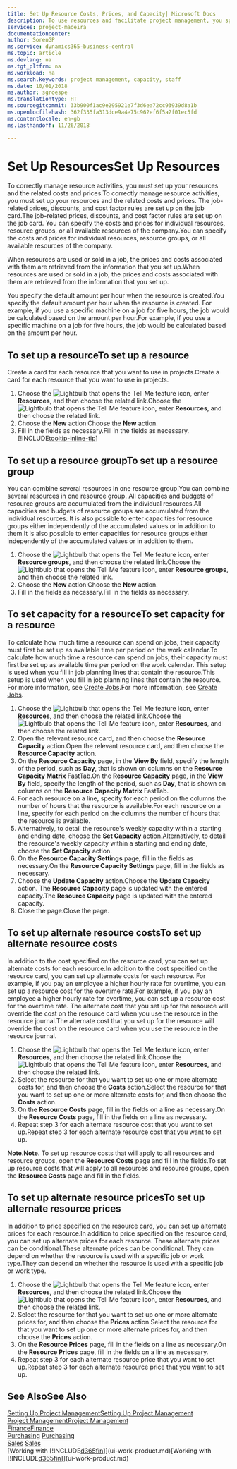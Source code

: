 ```yaml
---
title: Set Up Resource Costs, Prices, and Capacity| Microsoft Docs
description: To use resources and facilitate project management, you specify costs and prices for individual resources or resource groups, and set the resource capacity.
services: project-madeira
documentationcenter: 
author: SorenGP
ms.service: dynamics365-business-central
ms.topic: article
ms.devlang: na
ms.tgt_pltfrm: na
ms.workload: na
ms.search.keywords: project management, capacity, staff
ms.date: 10/01/2018
ms.author: sgroespe
ms.translationtype: HT
ms.sourcegitcommit: 33b900f1ac9e295921e7f3d6ea72cc93939d8a1b
ms.openlocfilehash: 362f335fa313dce9a4e75c962ef6f5a2f01ec5fd
ms.contentlocale: en-gb
ms.lasthandoff: 11/26/2018

---
```

# <a name="set-up-resources"></a><span data-ttu-id="73495-103">Set Up Resources</span><span class="sxs-lookup"><span data-stu-id="73495-103">Set Up Resources</span></span>
<span data-ttu-id="73495-104">To correctly manage resource activities, you must set up your resources and the related costs and prices.</span><span class="sxs-lookup"><span data-stu-id="73495-104">To correctly manage resource activities, you must set up your resources and the related costs and prices.</span></span> <span data-ttu-id="73495-105">The job-related prices, discounts, and cost factor rules are set up on the job card.</span><span class="sxs-lookup"><span data-stu-id="73495-105">The job-related prices, discounts, and cost factor rules are set up on the job card.</span></span> <span data-ttu-id="73495-106">You can specify the costs and prices for individual resources, resource groups, or all available resources of the company.</span><span class="sxs-lookup"><span data-stu-id="73495-106">You can specify the costs and prices for individual resources, resource groups, or all available resources of the company.</span></span>

<span data-ttu-id="73495-107">When resources are used or sold in a job, the prices and costs associated with them are retrieved from the information that you set up.</span><span class="sxs-lookup"><span data-stu-id="73495-107">When resources are used or sold in a job, the prices and costs associated with them are retrieved from the information that you set up.</span></span>

<span data-ttu-id="73495-108">You specify the default amount per hour when the resource is created.</span><span class="sxs-lookup"><span data-stu-id="73495-108">You specify the default amount per hour when the resource is created.</span></span> <span data-ttu-id="73495-109">For example, if you use a specific machine on a job for five hours, the job would be calculated based on the amount per hour.</span><span class="sxs-lookup"><span data-stu-id="73495-109">For example, if you use a specific machine on a job for five hours, the job would be calculated based on the amount per hour.</span></span>

## <a name="to-set-up-a-resource"></a><span data-ttu-id="73495-110">To set up a resource</span><span class="sxs-lookup"><span data-stu-id="73495-110">To set up a resource</span></span>
<span data-ttu-id="73495-111">Create a card for each resource that you want to use in projects.</span><span class="sxs-lookup"><span data-stu-id="73495-111">Create a card for each resource that you want to use in projects.</span></span>

1. <span data-ttu-id="73495-112">Choose the ![Lightbulb that opens the Tell Me feature](media/ui-search/search_small.png "Tell me what you want to do") icon, enter **Resources**, and then choose the related link.</span><span class="sxs-lookup"><span data-stu-id="73495-112">Choose the ![Lightbulb that opens the Tell Me feature](media/ui-search/search_small.png "Tell me what you want to do") icon, enter **Resources**, and then choose the related link.</span></span>
2. <span data-ttu-id="73495-113">Choose the **New** action.</span><span class="sxs-lookup"><span data-stu-id="73495-113">Choose the **New** action.</span></span>
3. <span data-ttu-id="73495-114">Fill in the fields as necessary.</span><span class="sxs-lookup"><span data-stu-id="73495-114">Fill in the fields as necessary.</span></span> [!INCLUDE[tooltip-inline-tip](includes/tooltip-inline-tip_md.md)]  

## <a name="to-set-up-a-resource-group"></a><span data-ttu-id="73495-115">To set up a resource group</span><span class="sxs-lookup"><span data-stu-id="73495-115">To set up a resource group</span></span>
<span data-ttu-id="73495-116">You can combine several resources in one resource group.</span><span class="sxs-lookup"><span data-stu-id="73495-116">You can combine several resources in one resource group.</span></span> <span data-ttu-id="73495-117">All capacities and budgets of resource groups are accumulated from the individual resources.</span><span class="sxs-lookup"><span data-stu-id="73495-117">All capacities and budgets of resource groups are accumulated from the individual resources.</span></span> <span data-ttu-id="73495-118">It is also possible to enter capacities for resource groups either independently of the accumulated values or in addition to them.</span><span class="sxs-lookup"><span data-stu-id="73495-118">It is also possible to enter capacities for resource groups either independently of the accumulated values or in addition to them.</span></span>

1. <span data-ttu-id="73495-119">Choose the ![Lightbulb that opens the Tell Me feature](media/ui-search/search_small.png "Tell me what you want to do") icon, enter **Resource groups**, and then choose the related link.</span><span class="sxs-lookup"><span data-stu-id="73495-119">Choose the ![Lightbulb that opens the Tell Me feature](media/ui-search/search_small.png "Tell me what you want to do") icon, enter **Resource groups**, and then choose the related link.</span></span>
2. <span data-ttu-id="73495-120">Choose the **New** action.</span><span class="sxs-lookup"><span data-stu-id="73495-120">Choose the **New** action.</span></span>
3. <span data-ttu-id="73495-121">Fill in the fields as necessary.</span><span class="sxs-lookup"><span data-stu-id="73495-121">Fill in the fields as necessary.</span></span>

## <a name="to-set-capacity-for-a-resource"></a><span data-ttu-id="73495-122">To set capacity for a resource</span><span class="sxs-lookup"><span data-stu-id="73495-122">To set capacity for a resource</span></span>
<span data-ttu-id="73495-123">To calculate how much time a resource can spend on jobs, their capacity must first be set up as available time per period on the work calendar.</span><span class="sxs-lookup"><span data-stu-id="73495-123">To calculate how much time a resource can spend on jobs, their capacity must first be set up as available time per period on the work calendar.</span></span> <span data-ttu-id="73495-124">This setup is used when you fill in job planning lines that contain the resource.</span><span class="sxs-lookup"><span data-stu-id="73495-124">This setup is used when you fill in job planning lines that contain the resource.</span></span> <span data-ttu-id="73495-125">For more information, see [Create Jobs](projects-how-create-jobs.md).</span><span class="sxs-lookup"><span data-stu-id="73495-125">For more information, see [Create Jobs](projects-how-create-jobs.md).</span></span>

1. <span data-ttu-id="73495-126">Choose the ![Lightbulb that opens the Tell Me feature](media/ui-search/search_small.png "Tell me what you want to do") icon, enter **Resources**, and then choose the related link.</span><span class="sxs-lookup"><span data-stu-id="73495-126">Choose the ![Lightbulb that opens the Tell Me feature](media/ui-search/search_small.png "Tell me what you want to do") icon, enter **Resources**, and then choose the related link.</span></span>
2. <span data-ttu-id="73495-127">Open the relevant resource card, and then choose the **Resource Capacity** action.</span><span class="sxs-lookup"><span data-stu-id="73495-127">Open the relevant resource card, and then choose the **Resource Capacity** action.</span></span>
3. <span data-ttu-id="73495-128">On the **Resource Capacity** page, in the **View By** field, specify the length of the period, such as **Day**, that is shown on columns on the **Resource Capacity Matrix** FastTab.</span><span class="sxs-lookup"><span data-stu-id="73495-128">On the **Resource Capacity** page, in the **View By** field, specify the length of the period, such as **Day**, that is shown on columns on the **Resource Capacity Matrix** FastTab.</span></span>
4. <span data-ttu-id="73495-129">For each resource on a line, specify for each period on the columns the number of hours that the resource is available.</span><span class="sxs-lookup"><span data-stu-id="73495-129">For each resource on a line, specify for each period on the columns the number of hours that the resource is available.</span></span>
5. <span data-ttu-id="73495-130">Alternatively, to detail the resource's weekly capacity within a starting and ending date, choose the **Set Capacity** action.</span><span class="sxs-lookup"><span data-stu-id="73495-130">Alternatively, to detail the resource's weekly capacity within a starting and ending date, choose the **Set Capacity** action.</span></span>
6. <span data-ttu-id="73495-131">On the **Resource Capacity Settings** page, fill in the fields as necessary.</span><span class="sxs-lookup"><span data-stu-id="73495-131">On the **Resource Capacity Settings** page, fill in the fields as necessary.</span></span>
7. <span data-ttu-id="73495-132">Choose the **Update Capacity** action.</span><span class="sxs-lookup"><span data-stu-id="73495-132">Choose the **Update Capacity** action.</span></span> <span data-ttu-id="73495-133">The **Resource Capacity** page is updated with the entered capacity.</span><span class="sxs-lookup"><span data-stu-id="73495-133">The **Resource Capacity** page is updated with the entered capacity.</span></span>
8. <span data-ttu-id="73495-134">Close the page.</span><span class="sxs-lookup"><span data-stu-id="73495-134">Close the page.</span></span>

## <a name="to-set-up-alternate-resource-costs"></a><span data-ttu-id="73495-135">To set up alternate resource costs</span><span class="sxs-lookup"><span data-stu-id="73495-135">To set up alternate resource costs</span></span>
<span data-ttu-id="73495-136">In addition to the cost specified on the resource card, you can set up alternate costs for each resource.</span><span class="sxs-lookup"><span data-stu-id="73495-136">In addition to the cost specified on the resource card, you can set up alternate costs for each resource.</span></span> <span data-ttu-id="73495-137">For example, if you pay an employee a higher hourly rate for overtime, you can set up a resource cost for the overtime rate.</span><span class="sxs-lookup"><span data-stu-id="73495-137">For example, if you pay an employee a higher hourly rate for overtime, you can set up a resource cost for the overtime rate.</span></span> <span data-ttu-id="73495-138">The alternate cost that you set up for the resource will override the cost on the resource card when you use the resource in the resource journal.</span><span class="sxs-lookup"><span data-stu-id="73495-138">The alternate cost that you set up for the resource will override the cost on the resource card when you use the resource in the resource journal.</span></span>

1. <span data-ttu-id="73495-139">Choose the ![Lightbulb that opens the Tell Me feature](media/ui-search/search_small.png "Tell me what you want to do") icon, enter **Resources**, and then choose the related link.</span><span class="sxs-lookup"><span data-stu-id="73495-139">Choose the ![Lightbulb that opens the Tell Me feature](media/ui-search/search_small.png "Tell me what you want to do") icon, enter **Resources**, and then choose the related link.</span></span>  
2. <span data-ttu-id="73495-140">Select the resource for that you want to set up one or more alternate costs for, and then choose the **Costs** action.</span><span class="sxs-lookup"><span data-stu-id="73495-140">Select the resource for that you want to set up one or more alternate costs for, and then choose the **Costs** action.</span></span>  
3. <span data-ttu-id="73495-141">On the **Resource Costs** page, fill in the fields on a line as necessary.</span><span class="sxs-lookup"><span data-stu-id="73495-141">On the **Resource Costs** page, fill in the fields on a line as necessary.</span></span>  
4. <span data-ttu-id="73495-142">Repeat step 3 for each alternate resource cost that you want to set up.</span><span class="sxs-lookup"><span data-stu-id="73495-142">Repeat step 3 for each alternate resource cost that you want to set up.</span></span>

<span data-ttu-id="73495-143">**Note**.</span><span class="sxs-lookup"><span data-stu-id="73495-143">**Note**.</span></span> <span data-ttu-id="73495-144">To set up resource costs that will apply to all resources and resource groups, open the **Resource Costs** page and fill in the fields.</span><span class="sxs-lookup"><span data-stu-id="73495-144">To set up resource costs that will apply to all resources and resource groups, open the **Resource Costs** page and fill in the fields.</span></span>

## <a name="to-set-up-alternate-resource-prices"></a><span data-ttu-id="73495-145">To set up alternate resource prices</span><span class="sxs-lookup"><span data-stu-id="73495-145">To set up alternate resource prices</span></span>
<span data-ttu-id="73495-146">In addition to price specified on the resource card, you can set up alternate prices for each resource.</span><span class="sxs-lookup"><span data-stu-id="73495-146">In addition to price specified on the resource card, you can set up alternate prices for each resource.</span></span> <span data-ttu-id="73495-147">These alternate prices can be conditional.</span><span class="sxs-lookup"><span data-stu-id="73495-147">These alternate prices can be conditional.</span></span> <span data-ttu-id="73495-148">They can depend on whether the resource is used with a specific job or work type.</span><span class="sxs-lookup"><span data-stu-id="73495-148">They can depend on whether the resource is used with a specific job or work type.</span></span>

1. <span data-ttu-id="73495-149">Choose the ![Lightbulb that opens the Tell Me feature](media/ui-search/search_small.png "Tell me what you want to do") icon, enter **Resources**, and then choose the related link.</span><span class="sxs-lookup"><span data-stu-id="73495-149">Choose the ![Lightbulb that opens the Tell Me feature](media/ui-search/search_small.png "Tell me what you want to do") icon, enter **Resources**, and then choose the related link.</span></span>
2. <span data-ttu-id="73495-150">Select the resource for that you want to set up one or more alternate prices for, and then choose the **Prices** action.</span><span class="sxs-lookup"><span data-stu-id="73495-150">Select the resource for that you want to set up one or more alternate prices for, and then choose the **Prices** action.</span></span>
3. <span data-ttu-id="73495-151">On the **Resource Prices** page, fill in the fields on a line as necessary.</span><span class="sxs-lookup"><span data-stu-id="73495-151">On the **Resource Prices** page, fill in the fields on a line as necessary.</span></span>
4. <span data-ttu-id="73495-152">Repeat step 3 for each alternate resource price that you want to set up.</span><span class="sxs-lookup"><span data-stu-id="73495-152">Repeat step 3 for each alternate resource price that you want to set up.</span></span>

## <a name="see-also"></a><span data-ttu-id="73495-153">See Also</span><span class="sxs-lookup"><span data-stu-id="73495-153">See Also</span></span>
[<span data-ttu-id="73495-154">Setting Up Project Management</span><span class="sxs-lookup"><span data-stu-id="73495-154">Setting Up Project Management</span></span>](projects-setup-projects.md)  
[<span data-ttu-id="73495-155">Project Management</span><span class="sxs-lookup"><span data-stu-id="73495-155">Project Management</span></span>](projects-manage-projects.md)  
[<span data-ttu-id="73495-156">Finance</span><span class="sxs-lookup"><span data-stu-id="73495-156">Finance</span></span>](finance.md)  
<span data-ttu-id="73495-157">[Purchasing](purchasing-manage-purchasing.md)       </span><span class="sxs-lookup"><span data-stu-id="73495-157">[Purchasing](purchasing-manage-purchasing.md)       </span></span>  
<span data-ttu-id="73495-158">[Sales](sales-manage-sales.md)    </span><span class="sxs-lookup"><span data-stu-id="73495-158">[Sales](sales-manage-sales.md)    </span></span>  
<span data-ttu-id="73495-159">[Working with [!INCLUDE[d365fin](includes/d365fin_md.md)]](ui-work-product.md)</span><span class="sxs-lookup"><span data-stu-id="73495-159">[Working with [!INCLUDE[d365fin](includes/d365fin_md.md)]](ui-work-product.md)</span></span>  


